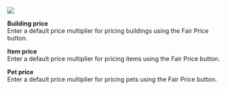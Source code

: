 [![](https://lohcdn.com/images/t_optionspricing.jpg)](https://lohcdn.com/images/optionspricing.jpg)

**Building price**  
Enter a default price multiplier for pricing buildings using the Fair Price button.

**Item price**  
Enter a default price multiplier for pricing items using the Fair Price button.

**Pet price**  
Enter a default price multiplier for pricing pets using the Fair Price button.